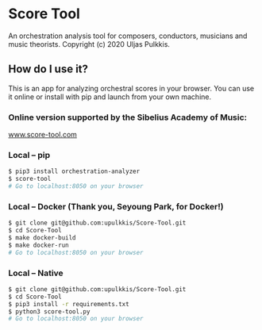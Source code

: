
# Score Tool 
An orchestration analysis tool for composers, conductors, musicians and music theorists.
Copyright (c) 2020 Uljas Pulkkis.

## How do I use it?
This is an app for analyzing orchestral scores in your browser. You can use it online or install with pip and launch from your own machine.

### Online version supported by the Sibelius Academy of Music:
www.score-tool.com

### Local – pip
```bash
$ pip3 install orchestration-analyzer
$ score-tool
# Go to localhost:8050 on your browser
```

### Local – Docker (Thank you, Seyoung Park, for Docker!)
```bash
$ git clone git@github.com:upulkkis/Score-Tool.git
$ cd Score-Tool
$ make docker-build
$ make docker-run
# Go to localhost:8050 on your browser
```

### Local – Native
```bash
$ git clone git@github.com:upulkkis/Score-Tool.git
$ cd Score-Tool
$ pip3 install -r requirements.txt
$ python3 score-tool.py
# Go to localhost:8050 on your browser
```
